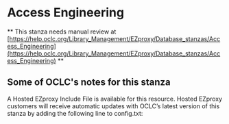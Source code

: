# Access Engineering
** This stanza needs manual review at [https://help.oclc.org/Library_Management/EZproxy/Database_stanzas/Access_Engineering](https://help.oclc.org/Library_Management/EZproxy/Database_stanzas/Access_Engineering) **

## Some of OCLC's notes for this stanza

A Hosted EZproxy Include File is available for this resource. Hosted EZproxy customers will receive automatic updates with OCLC&rsquo;s latest version of this stanza by adding the following line to config.txt:

&nbsp;
